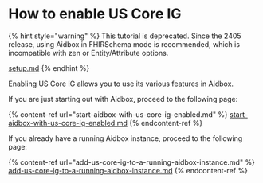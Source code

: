 # How to enable US Core IG

{% hint style="warning" %}
This tutorial is deprecated. Since the 2405 release, using Aidbox in FHIRSchema mode is recommended, which is incompatible with zen or Entity/Attribute options.

[setup.md](../../../../../modules/profiling-and-validation/fhir-schema-validator/setup.md "mention")
{% endhint %}

Enabling US Core IG allows you to use its various features in Aidbox.

If you are just starting out with Aidbox, proceed to the following page:

{% content-ref url="start-aidbox-with-us-core-ig-enabled.md" %}
[start-aidbox-with-us-core-ig-enabled.md](start-aidbox-with-us-core-ig-enabled.md)
{% endcontent-ref %}

If you already have a running Aidbox instance, proceed to the following page:

{% content-ref url="add-us-core-ig-to-a-running-aidbox-instance.md" %}
[add-us-core-ig-to-a-running-aidbox-instance.md](add-us-core-ig-to-a-running-aidbox-instance.md)
{% endcontent-ref %}
